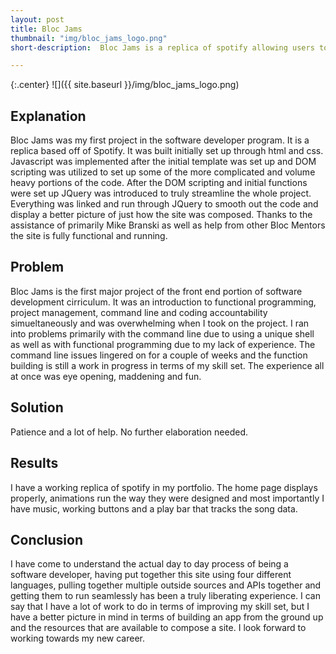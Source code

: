 ```yaml
---
layout: post
title: Bloc Jams
thumbnail: "img/bloc_jams_logo.png"
short-description:  Bloc Jams is a replica of spotify allowing users to play their own custom made song lists.

---
```


{:.center}
![]({{ site.baseurl }}/img/bloc_jams_logo.png)

## Explanation

Bloc Jams was my first project in the software developer program.  It is a replica based off of Spotify.  It was built initially set up through html and css.  Javascript was implemented after the initial template was set up and DOM scripting was utilized to set up some of the more complicated and volume heavy portions of the code.  After the DOM scripting and initial functions were set up JQuery was introduced to truly streamline the whole project.  Everything was linked and run through JQuery to smooth out the code and display a better picture of just how the site was composed.  Thanks to the assistance of primarily Mike Branski as well as help from other Bloc Mentors the site is fully functional and running.

## Problem

Bloc Jams is the first major project of the front end portion of software development cirriculum.  It was an introduction to functional programming, project management, command line and coding accountability simueltaneously and was overwhelming when I took on the project.  I ran into problems primarily with the command line due to using a unique shell as well as with functional programming due to my lack of experience.  The command line issues lingered on for a couple of weeks and the function building is still a work in progress in terms of my skill set.  The experience all at once was eye opening, maddening and fun.

##  Solution

Patience and a lot of help.  No further elaboration needed.

##  Results

I have a working replica of spotify in my portfolio.  The home page displays properly, animations run the way they were designed and most importantly I have music, working buttons and a play bar that tracks the song data.

##  Conclusion

I have come to understand the actual day to day process of being a software developer, having put together this site using four different languages, pulling together multiple outside sources and APIs together and getting them to run seamlessly has been a truly liberating experience.  I can say that I have a lot of work to do in terms of improving my skill set, but I have a better picture in mind in terms of building an app from the ground up and the resources that are available to compose a site.  I look forward to working towards my new career.
